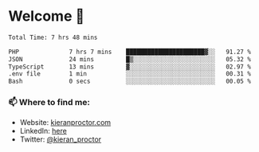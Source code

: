 # Welcome 🦘

<!--START_SECTION:waka-->

```txt
Total Time: 7 hrs 48 mins

PHP              7 hrs 7 mins    ██████████████████████▓░░   91.27 %
JSON             24 mins         █▒░░░░░░░░░░░░░░░░░░░░░░░   05.32 %
TypeScript       13 mins         ▓░░░░░░░░░░░░░░░░░░░░░░░░   02.97 %
.env file        1 min           ░░░░░░░░░░░░░░░░░░░░░░░░░   00.31 %
Bash             0 secs          ░░░░░░░░░░░░░░░░░░░░░░░░░   00.05 %
```

<!--END_SECTION:waka-->

### 📫 Where to find me:

-   Website: [kieranproctor.com](https://kieranproctor.com/)
-   LinkedIn: [here](https://www.linkedin.com/in/kieran-proctor-086b5a159/)
-   Twitter: [@kieran_proctor](https://twitter.com/kieran_proctor)
